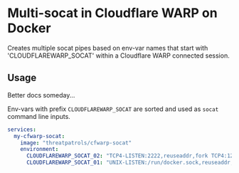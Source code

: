 # Multi-socat in Cloudflare WARP on Docker

Creates multiple socat pipes based on env-var names that start with 'CLOUDFLAREWARP_SOCAT'
within a Cloudflare WARP connected session.

## Usage

Better docs someday...

Env-vars with prefix `CLOUDFLAREWARP_SOCAT` are sorted and used as `socat` command line inputs.

```yaml
services:
  my-cfwarp-socat:
    image: "threatpatrols/cfwarp-socat"
    environment:
      CLOUDFLAREWARP_SOCAT_02: "TCP4-LISTEN:2222,reuseaddr,fork TCP4:127.0.0.1:22"
      CLOUDFLAREWARP_SOCAT_01: "UNIX-LISTEN:/run/docker.sock,reuseaddr,fork TCP4:127.0.0.1:80"
```
